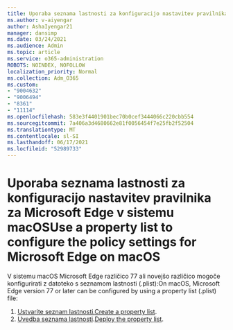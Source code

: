 ```yaml
---
title: Uporaba seznama lastnosti za konfiguracijo nastavitev pravilnika za Microsoft Edge v sistemu macOS
ms.author: v-aiyengar
author: AshaIyengar21
manager: dansimp
ms.date: 03/24/2021
ms.audience: Admin
ms.topic: article
ms.service: o365-administration
ROBOTS: NOINDEX, NOFOLLOW
localization_priority: Normal
ms.collection: Adm_O365
ms.custom:
- "9004632"
- "9006494"
- "8361"
- "11114"
ms.openlocfilehash: 583e3f4401901bec70b0cef3444066c220cbb554
ms.sourcegitcommit: 7a406a3d4680662e81f0056454f7e25fb2f52504
ms.translationtype: MT
ms.contentlocale: sl-SI
ms.lasthandoff: 06/17/2021
ms.locfileid: "52989733"
---
```

# <a name="use-a-property-list-to-configure-the-policy-settings-for-microsoft-edge-on-macos"></a><span data-ttu-id="dfc5c-102">Uporaba seznama lastnosti za konfiguracijo nastavitev pravilnika za Microsoft Edge v sistemu macOS</span><span class="sxs-lookup"><span data-stu-id="dfc5c-102">Use a property list to configure the policy settings for Microsoft Edge on macOS</span></span>

<span data-ttu-id="dfc5c-103">V sistemu macOS Microsoft Edge različico 77 ali novejšo različico mogoče konfigurirati z datoteko s seznamom lastnosti (.plist):</span><span class="sxs-lookup"><span data-stu-id="dfc5c-103">On macOS, Microsoft Edge version 77 or later can be configured by using a property list (.plist) file:</span></span>

1. <span data-ttu-id="dfc5c-104">[Ustvarite seznam lastnosti.](https://go.microsoft.com/fwlink/?linkid=2134726)</span><span class="sxs-lookup"><span data-stu-id="dfc5c-104">[Create a property list](https://go.microsoft.com/fwlink/?linkid=2134726).</span></span>
1. <span data-ttu-id="dfc5c-105">[Uvedba seznama lastnosti](https://go.microsoft.com/fwlink/?linkid=2134727).</span><span class="sxs-lookup"><span data-stu-id="dfc5c-105">[Deploy the property list](https://go.microsoft.com/fwlink/?linkid=2134727).</span></span>
